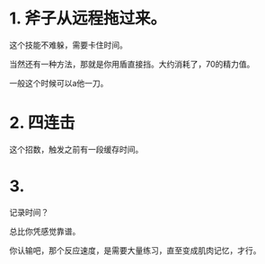 # 1. 斧子从远程拖过来。

这个技能不难躲，需要卡住时间。

当然还有一种方法，那就是你用盾直接挡。大约消耗了，70的精力值。

一般这个时候可以a他一刀。





# 2. 四连击

这个招数，触发之前有一段缓存时间。







# 3. 

记录时间？

总比你凭感觉靠谱。

你认输吧，那个反应速度，是需要大量练习，直至变成肌肉记忆，才行。
